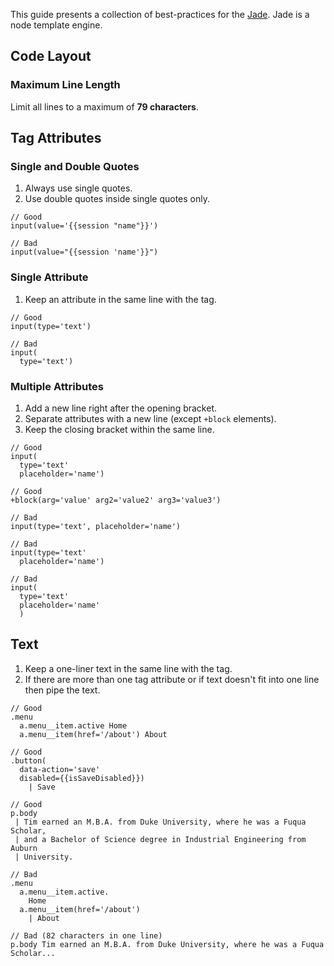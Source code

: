 This guide presents a collection of best-practices
for the [Jade](http://jade-lang.com/). Jade is a node template engine.

## Code Layout

### Maximum Line Length

Limit all lines to a maximum of **79 characters**.

## Tag Attributes

### Single and Double Quotes

1. Always use single quotes.
2. Use double quotes inside single quotes only.

```jade
// Good
input(value='{{session "name"}}')

// Bad
input(value="{{session 'name'}}")
```

### Single Attribute

1. Keep an attribute in the same line with the tag.

```jade
// Good
input(type='text')

// Bad
input(
  type='text')
```

### Multiple Attributes

1. Add a new line right after the opening bracket.
2. Separate attributes with a new line (except `+block` elements).
3. Keep the closing bracket within the same line.

```jade
// Good
input(
  type='text'
  placeholder='name')
  
// Good
+block(arg='value' arg2='value2' arg3='value3')                     

// Bad
input(type='text', placeholder='name')

// Bad
input(type='text'
  placeholder='name')

// Bad
input(
  type='text'
  placeholder='name'
  )
```

## Text

1. Keep a one-liner text in the same line with the tag.
2. If there are more than one tag attribute or if text doesn't fit into one
line then pipe the text.

```jade
// Good
.menu
  a.menu__item.active Home
  a.menu__item(href='/about') About

// Good
.button(
  data-action='save'
  disabled={{isSaveDisabled}})
    | Save

// Good
p.body
 | Tim earned an M.B.A. from Duke University, where he was a Fuqua Scholar,
 | and a Bachelor of Science degree in Industrial Engineering from Auburn
 | University.

// Bad
.menu
  a.menu__item.active.
    Home
  a.menu__item(href='/about')
    | About

// Bad (82 characters in one line)
p.body Tim earned an M.B.A. from Duke University, where he was a Fuqua Scholar...
```
